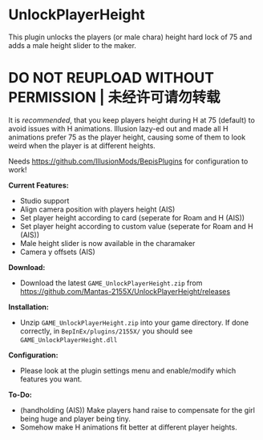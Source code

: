 # UnlockPlayerHeight  
This plugin unlocks the players (or male chara) height hard lock of 75 and adds a male height slider to the maker.  

# DO NOT REUPLOAD WITHOUT PERMISSION | 未经许可请勿转载  

It is *recommended*, that you keep players height during H at 75 (default) to avoid issues with H animations. 
Illusion lazy-ed out and made all H animations prefer 75 as the player height, causing some of them to look weird when the player is at different heights.  

Needs https://github.com/IllusionMods/BepisPlugins for configuration to work!

**Current Features:**  
* Studio support  
* Align camera position with players height (AIS)  
* Set player height according to card (seperate for Roam and H (AIS))  
* Set player height according to custom value (seperate for Roam and H (AIS))  
* Male height slider is now available in the charamaker  
* Camera y offsets (AIS)  

**Download:**  
* Download the latest `GAME_UnlockPlayerHeight.zip` from https://github.com/Mantas-2155X/UnlockPlayerHeight/releases  

**Installation:**  
* Unzip `GAME_UnlockPlayerHeight.zip` into your game directory. If done correctly, in `BepInEx/plugins/2155X/` you should see `GAME_UnlockPlayerHeight.dll`  

**Configuration:**  
* Please look at the plugin settings menu and enable/modify which features you want.  

**To-Do:**  
* (handholding (AIS)) Make players hand raise to compensate for the girl being huge and player being tiny.  
* Somehow make H animations fit better at different player heights.  
